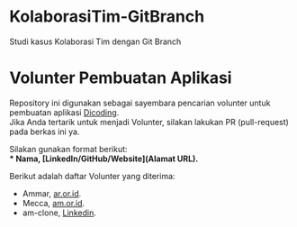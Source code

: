 # KolaborasiTim-GitBranch
Studi kasus Kolaborasi Tim dengan Git Branch

# Volunter Pembuatan Aplikasi
Repository ini digunakan sebagai sayembara pencarian volunter untuk pembuatan aplikasi [Dicoding](www.dicoding.com).<br>
Jika Anda tertarik untuk menjadi Volunter, silakan lakukan PR (pull-request) pada berkas ini ya.<br>

Silakan gunakan format berikut:<br>
**\* Nama, [LinkedIn/GitHub/Website](Alamat URL).**  

Berikut adalah daftar Volunter yang diterima:
* Ammar, [ar.or.id](https://ar.or.id).
* Mecca, [am.or.id](https://am.or.id).
* am-clone, [Linkedin](https://www.linkedin.com/in/gilang-adhan/).
